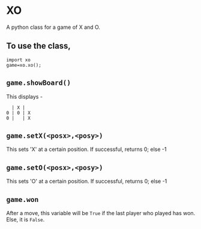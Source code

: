 # XO

A python class for a game of X and O.

## To use the class,
```
import xo
game=xo.xo();
```

## `game.showBoard()`
This displays -

```
  | X |  
0 | 0 | X
0 |   | X
```

## `game.setX(<posx>,<posy>)`
This sets 'X' at a certain position. If successful, returns 0; else -1

## `game.setO(<posx>,<posy>)`
This sets 'O' at a certain position. If successful, returns 0; else -1

## `game.won`
After a move, this variable will be `True` if the last player who played has won. Else, it is `False`.